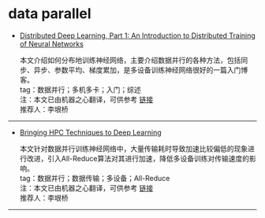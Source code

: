 # data parallel

* [Distributed Deep Learning, Part 1: An Introduction to Distributed Training of Neural Networks](http://engineering.skymind.io/distributed-deep-learning-part-1-an-introduction-to-distributed-training-of-neural-networks)
     
    本文介绍如何分布地训练神经网络，主要介绍数据并行的各种方法，包括同步、异步、参数平均、梯度累加，是多设备训练神经网络很好的一篇入门博客。<br>
    tag：数据并行；多机多卡；入门；综述<br>
    注：本文已由机器之心翻译，可供参考 [链接](https://www.jiqizhixin.com/articles/1529c920-78fa-49d5-8649-c5aed28efb9b)<br>
推荐人：李垠桥
    
-----
* [Bringing HPC Techniques to Deep Learning](http://research.baidu.com/bringing-hpc-techniques-deep-learning/)
     
    本文针对数据并行训练神经网络中，大量传输耗时导致加速比较偏低的现象进行改进，引入All-Reduce算法对其进行加速，降低多设备训练对传输速度的影响。<br>
    tag：数据并行；数据传输；多设备；All-Reduce<br>
    注：本文已由机器之心翻译，可供参考 [链接](https://www.jiqizhixin.com/articles/61ad2d69-8eae-47b6-bcdd-fe2d853b7c20)<br>
推荐人：李垠桥
    
-----
